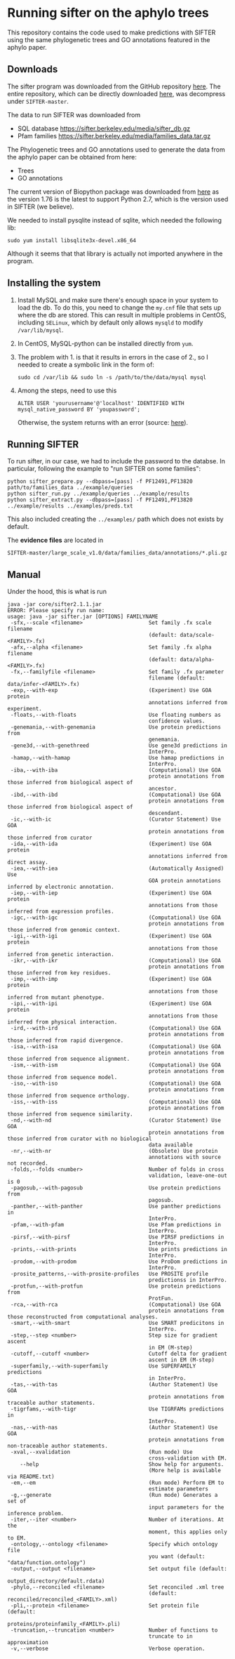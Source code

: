 
# Running sifter on the aphylo trees

This repository contains the code used to make predictions with SIFTER using
the same phylogenetic trees and GO annotations featured in the aphylo paper.

## Downloads

The sifter program was downloaded from the GitHub repository [here](https://github.com/BrennerLab/SIFTER/tree/8274cac492a1c7355c4d92df548d6997dbb6b4b1).
The entire repository, which can be directly downloaded [here](https://github.com/BrennerLab/SIFTER/archive/8274cac492a1c7355c4d92df548d6997dbb6b4b1.zip), was decompress under `SIFTER-master`.

The data to run SIFTER was downloaded from

- SQL database https://sifter.berkeley.edu/media/sifter_db.gz
- Pfam families https://sifter.berkeley.edu/media/families_data.tar.gz

The Phylogenetic trees and GO annotations used to generate the data
from the aphylo paper can be obtained from here:

- Trees
- GO annotations

The current version of Biopython package was downloaded from [here](http://biopython.org/DIST/biopython-1.76.tar.gz)
as the version 1.76 is the latest to support Python 2.7, which is the version
used in SIFTER (we believe).

We needed to install pysqlite instead of sqlite, which needed the following lib:

```
sudo yum install libsqlite3x-devel.x86_64
```

Although it seems that that library is actually not imported anywhere in the program.

## Installing the system

1. Install MySQL and make sure there's enough space in your system to load the db.
   To do this, you need to change the `my.cnf` file that sets up where the db are
   stored. This can result in multiple problems in CentOS, including `SELinux`,
   which by default only allows `mysqld` to modify `/var/lib/mysql`.

2. In CentOS, MySQL-python can be installed directly from `yum`. 

3. The problem with 1. is that it results in errors in the case of 2., so I needed
   to create a symbolic link in the form of:

   ```
   sudo cd /var/lib && sudo ln -s /path/to/the/data/mysql mysql
   ```

4. Among the steps, need to use this
   
   ```
   ALTER USER 'yourusername'@'localhost' IDENTIFIED WITH mysql_native_password BY 'youpassword';
   ```
   
   Otherwise, the system returns with an error (source: [here](https://stackoverflow.com/questions/49194719/authentication-plugin-caching-sha2-password-cannot-be-loaded)).

## Running SIFTER

To run sifter, in our case, we had to include the password to the databse. In particular,
following the example to "run SIFTER on some families":

```
python sifter_prepare.py --dbpass=[pass] -f PF12491,PF13820 path/to/families_data ../example/queries
python sifter_run.py ../example/queries ../example/results
python sifter_extract.py --dbpass=[pass] -f PF12491,PF13820 ../example/results ../examples/preds.txt
```

This also included creating the `../examples/` path which does not exists by default.

The **evidence files** are located in

`SIFTER-master/large_scale_v1.0/data/families_data/annotations/*.pli.gz`

## Manual

Under the hood, this is what is run

```
java -jar core/sifter2.1.1.jar
ERROR: Please specify run name:
usage: java -jar sifter.jar [OPTIONS] FAMILYNAME
 -sfx,--scale <filename>                     Set family .fx scale filename
                                             (default: data/scale-<FAMILY>.fx)
 -afx,--alpha <filename>                     Set family .fx alpha filename
                                             (default: data/alpha-<FAMILY>.fx)
 -fx,--familyfile <filename>                 Set family .fx parameter
                                             filename (default: data/infer-<FAMILY>.fx)
 -exp,--with-exp                             (Experiment) Use GOA protein
                                             annotations inferred from experiment.
 -floats,--with-floats                       Use floating numbers as
                                             confidence values.
 -genemania,--with-genemania                 Use protein predictions from
                                             genemania.
 -gene3d,--with-genethreed                   Use gene3d predictions in
                                             InterPro.
 -hamap,--with-hamap                         Use hamap predictions in
                                             InterPro.
 -iba,--with-iba                             (Computational) Use GOA
                                             protein annotations from those inferred from biological aspect of
                                             ancestor.
 -ibd,--with-ibd                             (Computational) Use GOA
                                             protein annotations from those inferred from biological aspect of
                                             descendant.
 -ic,--with-ic                               (Curator Statement) Use GOA
                                             protein annotations from those inferred from curator
 -ida,--with-ida                             (Experiment) Use GOA protein
                                             annotations inferred from direct assay.
 -iea,--with-iea                             (Automatically Assigned) Use
                                             GOA protein annotations inferred by electronic annotation.
 -iep,--with-iep                             (Experiment) Use GOA protein
                                             annotations from those inferred from expression profiles.
 -igc,--with-igc                             (Computational) Use GOA
                                             protein annotations from those inferred from genomic context.
 -igi,--with-igi                             (Experiment) Use GOA protein
                                             annotations from those inferred from genetic interaction.
 -ikr,--with-ikr                             (Computational) Use GOA
                                             protein annotations from those inferred from key residues.
 -imp,--with-imp                             (Experiment) Use GOA protein
                                             annotations from those inferred from mutant phenotype.
 -ipi,--with-ipi                             (Experiment) Use GOA protein
                                             annotations from those inferred from physical interaction.
 -ird,--with-ird                             (Computational) Use GOA
                                             protein annotations from those inferred from rapid divergence.
 -isa,--with-isa                             (Computational) Use GOA
                                             protein annotations from those inferred from sequence alignment.
 -ism,--with-ism                             (Computational) Use GOA
                                             protein annotations from those inferred from sequence model.
 -iso,--with-iso                             (Computational) Use GOA
                                             protein annotations from those inferred from sequence orthology.
 -iss,--with-iss                             (Computational) Use GOA
                                             protein annotations from those inferred from sequence similarity.
 -nd,--with-nd                               (Curator Statement) Use GOA
                                             protein annotations from those inferred from curator with no biological
                                             data available
 -nr,--with-nr                               (Obsolete) Use protein
                                             annotations with source not recorded.
 -folds,--folds <number>                     Number of folds in cross
                                             validation, leave-one-out is 0
 -pagosub,--with-pagosub                     Use protein predictions from
                                             pagosub.
 -panther,--with-panther                     Use panther predictions in
                                             InterPro.
 -pfam,--with-pfam                           Use Pfam predictions in
                                             InterPro.
 -pirsf,--with-pirsf                         Use PIRSF predictions in
                                             InterPro.
 -prints,--with-prints                       Use prints predictions in
                                             InterPro.
 -prodom,--with-prodom                       Use ProDom predictions in
                                             InterPro.
 -prosite_patterns,--with-prosite-profiles   Use PROSITE profile
                                             predictionss in InterPro.
 -protfun,--with-protfun                     Use protein predictions from
                                             ProtFun.
 -rca,--with-rca                             (Computational) Use GOA
                                             protein annotations from those reconstructed from computational analyses.
 -smart,--with-smart                         Use SMART predicitons in
                                             InterPro.
 -step,--step <number>                       Step size for gradient ascent
                                             in EM (M-step)
 -cutoff,--cutoff <number>                   Cutoff delta for gradient
                                             ascent in EM (M-step)
 -superfamily,--with-superfamily             Use SUPERFAMILY predictions
                                             in InterPro.
 -tas,--with-tas                             (Author Statement) Use GOA
                                             protein annotations from traceable author statements.
 -tigrfams,--with-tigr                       Use TIGRFAMs predictions in
                                             InterPro.
 -nas,--with-nas                             (Author Statement) Use GOA
                                             protein annotations from non-traceable author statements.
 -xval,--xvalidation                         (Run mode) Use
                                             cross-validation with EM.
    --help                                   Show help for arguments.
                                             (More help is available via README.txt)
 -em,--em                                    (Run mode) Perform EM to
                                             estimate parameters
 -g,--generate                               (Run mode) Generates a set of
                                             input parameters for the inference problem.
 -iter,--iter <number>                       Number of iterations. At the
                                             moment, this applies only to EM.
 -ontology,--ontology <filename>             Specify which ontology file
                                             you want (default: "data/function.ontology")
 -output,--output <filename>                 Set output file (default:
                                             output_directory/default.rdata)
 -phylo,--reconciled <filename>              Set reconciled .xml tree
                                             (default: reconciled/reconciled_<FAMILY>.xml)
 -pli,--protein <filename>                   Set protein file (default:
                                             proteins/proteinfamily_<FAMILY>.pli)
 -truncation,--truncation <number>           Number of functions to
                                             truncate to in approximation
 -v,--verbose                                Verbose operation.
```
